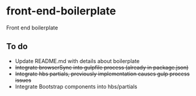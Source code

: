# front-end-boilerplate
Front end boilerplate
## To do
* Update README.md with details about boilerplate
* ~~Integrate browserSync into gulpfile process (already in package.json)~~
* ~~Integrate hbs partials, previously implementation causes gulp process issues~~
* Integrate Bootstrap components into hbs/partials
